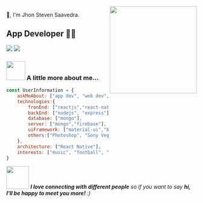 <img align='right' src="https://media.giphy.com/media/M9gbBd9nbDrOTu1Mqx/giphy.gif" width="230">

🙏, I'm Jhon Steven Saavedra.  
## App Developer 👨‍💻

[![](https://img.shields.io/badge/Facebook-Jhon-blue)](https://www.facebook.com/jsgsco/)
[![](https://img.shields.io/badge/Gmail-foeblackg@gmail.com-red)](mailto:foeblackg@gmail.com)


### <img src="https://media.giphy.com/media/VgCDAzcKvsR6OM0uWg/giphy.gif" width="50"> A little more about me...  


```javascript
const UserInformation = {
    askMeAbout: ["app dev", "web dev", "tech"],
    technologies:{
        fronEnd: ["reactjs","react-native","html","css"],
        backEnd: ["nodejs", "express"],
        database: ["mongo"],
        server: ["mongo","firebase"],
        uiFramework: ["material-ui","bootstrap", "react-native-elements", "react-native-paper",""ant-deign"],
        others:["Photoshop", "Sony Vegas",]
    },
    architecture: ["React Native"],
    interests: ["music", "football", "travel", "english", "movie"]
}
```

<img src="https://media.giphy.com/media/LnQjpWaON8nhr21vNW/giphy.gif" width="60"> <em><b>I love connecting with different people</b> so if you want to say <b>hi, I'll be happy to meet you more!</b> :)</em>
